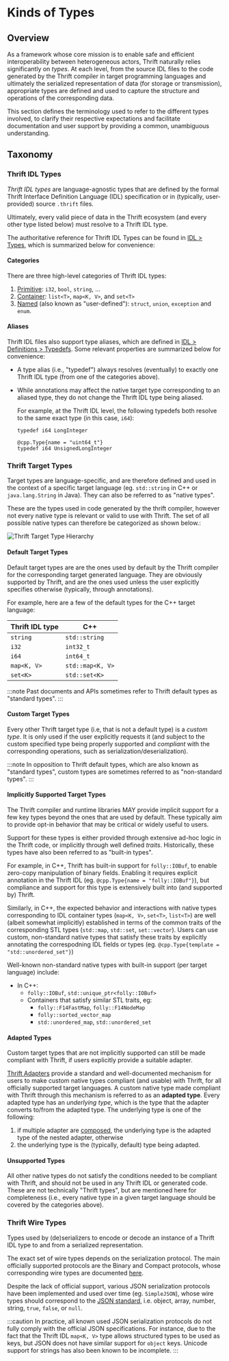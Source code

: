 # Kinds of Types

## Overview

As a framework whose core mission is to enable safe and efficient
interoperability between heterogeneous actors, Thrift naturally relies
significantly on *types*. At each level, from the source IDL files to the
code generated by the Thrift compiler in target programming languages and
ultimately the serialized representation of data (for storage or transmission),
appropriate types are defined and used to capture the structure and operations
of the corresponding data.

This section defines the terminology used to refer to the different types
involved, to clarify their respective expectations and facilitate documentation
and user support by providing a common, unambiguous understanding.

## Taxonomy

### Thrift IDL Types

*Thrift IDL types* are language-agnostic types that are defined by the formal
Thrift Interface Definition Language (IDL) specification or in (typically,
user-provided) source `.thrift` files.

Ultimately, every valid piece of data in the Thrift ecosystem (and every other
type listed below) must resolve to a Thrift IDL type.

The authoritative reference for Thrift IDL Types can be found in
[IDL > Types](../idl/index.md#types), which is summarized below for convenience:

#### Categories

There are three high-level categories of Thrift IDL types:
  1. [Primitive](../idl/index.md#primitive-types): `i32`, `bool`, `string`, ...
  2. [Container](../idl/index.md#container-types): `list<T>`, `map<K, V>`, and
     `set<T>`
  3. [Named](../idl/index.md#named-types) (also known as "user-defined"):
     `struct`, `union`, `exception` and `enum`.

#### Aliases

Thrift IDL files also support type aliases, which are defined in
[IDL > Definitions > Typedefs](../idl/index.md#typedefs). Some relevant
properties are summarized below for convenience:

* A type alias (i.e., "typedef") always resolves (eventually) to exactly one
  Thrift IDL type (from one of the categories above).
* While annotations may affect the native target type corresponding to an
  aliased type, they do not change the Thrift IDL type being aliased.

  For example, at the Thrift IDL level, the following typedefs both resolve to
  the same exact type (in this case, `i64`):

  ```thrift
  typedef i64 LongInteger

  @cpp.Type{name = "uint64_t"}
  typedef i64 UnsignedLongInteger
  ```

### Thrift Target Types

Target types are language-specific, and are therefore defined and used in the
context of a specific target language (eg. `std::string` in C++ or
`java.lang.String` in Java). They can also be referred to as "native types".

These are the types used in code generated by the thrift compiler, however not
every native type is relevant or valid to use with Thrift. The set of all
possible native types can therefore be categorized as shown below.:


<!-- Diagram source: ../assets/thrift_native_types.excalidraw -->
![Thrift Target Type Hierarchy](thrift_native_types.svg)

#### Default Target Types

Default target types are are the ones used by default by the Thrift compiler for
the corresponding target generated language. They are obviously supported by
Thrift, and are the ones used unless the user explicitly specifies otherwise
(typically, through annotations).

For example, here are a few of the default types for the C++ target language:

| Thrift IDL type | C++              |
| ---             | ---              |
| `string`        | `std::string`    |
| `i32`           | `int32_t`        |
| `i64`           | `int64_t`        |
| `map<K, V>`     | `std::map<K, V>` |
| `set<K>`        | `std::set<K>`    |

:::note
Past documents and APIs sometimes refer to Thrift default types as "standard
types".
:::

#### Custom Target Types

Every other Thrift target type (i.e, that is not a default type) is a *custom
type*. It is only used if the user explicitly requests it (and subject to the
custom specified type being properly supported and *compliant* with the
corresponding operations, such as serialization/deserialization).

:::note
In opposition to Thrift default types, which are also known as "standard types",
custom types are sometimes referred to as "non-standard types".
:::

#### Implicitly Supported Target Types

The Thrift compiler and runtime libraries MAY provide implicit support for a few
key types beyond the ones that are used by default. These typically aim to
provide opt-in behavior that may be critical or widely useful to users.

Support for these types is either provided through extensive ad-hoc logic in the
Thrift code, or implicitly through well defined *traits*. Historically, these
types have also been referred to as "built-in types".

For example, in C++, Thrift has built-in support for `folly::IOBuf`, to enable
zero-copy manipulation of binary fields. Enabling it requires explicit
annotation in the Thrift IDL (eg. `@cpp.Type{name = "folly::IOBuf"}`), but
compliance and support for this type is extensively built into (and supported
by) Thrift.

Similarly, in C++, the expected behavior and interactions with native types
corresponding to IDL container types (`map<K, V>`, `set<T>`, `list<T>`) are well
(albeit somewhat implicitly) established in terms of the common traits of the
corresponding STL types (`std::map`, `std::set`, `set::vector`). Users can use
custom, non-standard native types that satisfy these traits by explicitly
annotating the correspodning IDL fields or types (eg.
`@cpp.Type{template = "std::unordered_set"}`)


Well-known non-standard native types with built-in support (per target language)
include:
* In C++:
    * `folly::IOBuf`, `std::unique_ptr<folly::IOBuf>`
    * Containers that satisfy similar STL traits, eg:
        * `folly::F14FastMap`, `folly::F14NodeMap`
        * `folly::sorted_vector_map`
        * `std::unordered_map`, `std::unordered_set`


#### Adapted Types

Custom target types that are not implicitly supported can still be made
compliant with Thrift, if users explicitly provide a suitable adapter.

[Thrift Adapters](../features/adapters.md) provide a standard and
well-documented mechanism for users to make custom native types compliant (and
usable) with Thrift, for all officially supported target languages. A custom
native type made compliant with Thrift through this mechanism is referred to as
an **adapted type**. Every adapted type has an *underlying type*, which is the
type that the adapter converts to/from the adapted type. The underlying type is
one of the following:
1. if multiple adapter are [composed](../features/adapters.md#compose), the
   underlying type is the adapted type of the nested adapter, otherwise
2. the underlying type is the (typically, default) type being adapted.

#### Unsupported Types

All other native types do not satisfy the conditions needed to be compliant with
Thrift, and should not be used in any Thrift IDL or generated code. These are
not technically "Thrift types", but are mentioned here for completeness (i.e.,
every native type in a given target language should be covered by the categories
above).


### Thrift Wire Types
Types used by (de)serializers to encode or decode an instance of a Thrift IDL
type to and from a serialized representation.

The exact set of wire types depends on the serialization protocol. The main
officially supported protocols are the Binary and Compact protocols, whose
corresponding wire types are documented
[here](../features/serialization/protocols.md#thrift-types).

Despite the lack of official support, various JSON serialization protocols have
been implemented and used over time (eg. `SimpleJSON`), whose wire types should
correspond to the [JSON standard](https://www.json.org/), i.e. object, array,
number, string, `true`, `false`, or `null`.

:::caution
In practice, all known used JSON serialization protocols do not fully comply
with the official JSON specifications. For instance, due to the fact that the
Thrift IDL `map<K, V>` type allows structured types to be used as keys, but JSON
does not have similar support for `object` keys. Unicode support for strings has
also been known to be incomplete.
:::
